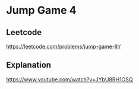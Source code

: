 # Jump Game 4

## Leetcode
https://leetcode.com/problems/jump-game-III/

## Explanation 
https://www.youtube.com/watch?v=JYbU8RH1OSQ 